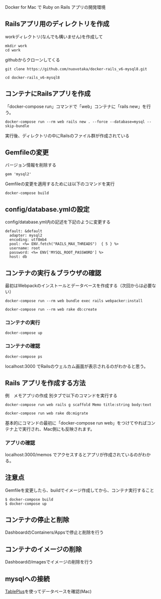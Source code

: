 Docker for Mac で Ruby on Rails アプリの開発環境

## Railsアプリ用のディレクトリを作成
workディレクトリ(なんでも構いません)を作成して
```
mkdir work
cd work
```
githubからクローンしてくる
```
git clone https://github.com/nuovotaka/docker-rails_v6-mysql8.git
```
```
cd docker-rails_v6-mysql8
```

## コンテナにRailsアプリを作成

「docker-compose run」コマンドで「web」コンテナに「rails new」を行う。
```
docker-compose run --rm web rails new . --force --database=mysql --skip-bundle
```
実行後、ディレクトリの中にRailsのファイル群が作成されている

## Gemfileの変更

バージョン情報を削除する
```
gem 'mysql2'
```

Gemfileの変更を適用するためには以下のコマンドを実行
```
docker-compose build
```

## config/database.ymlの設定

config/database.yml内の記述を下記のように変更する
```
default: &default
  adapter: mysql2
  encoding: utf8mb4
  pool: <%= ENV.fetch("RAILS_MAX_THREADS")  { 5 } %>
  username: root
  password: <%= ENV['MYSQL_ROOT_PASSWORD'] %>
  host: db

```

## コンテナの実行＆ブラウザの確認

最初はWebpackのインストールとデータベースを作成する（次回からは必要ない）
```
docker-compose run --rm web bundle exec rails webpacker:install
```
```
docker-compose run --rm web rake db:create
```

### コンテナの実行

```
docker-compose up
```

### コンテナの確認

```
docker-compose ps
```

localhost:3000 でRailsのウェルカム画面が表示されるのがわかると思う。

## Rails アプリを作成する方法

例　メモアプリの作成
別タブで以下のコマンドを実行する
```
docker-compose run web rails g scaffold Memo title:string body:text
```
```
docker-compose run web rake db:migrate
```

基本的にコマンドの最初に「docker-compose run web」をつけてやればコンテナ上で実行され、Mac側にも反映されます。

### アプリの確認

localhost:3000/memos でアクセスするとアプリが作成されているのがわかる。

## 注意点

Gemfileを変更したら、buildでイメージ作成してから、コンテナ実行すること
```
$ docker-compose build
$ docker-compose up
```

## コンテナの停止と削除
DashboardのContainers/Appsで停止と削除を行う

## コンテナのイメージの削除
DashboardのImagesでイメージの削除を行う

## mysqlへの接続
[TablePlus](https://tableplus.com/)を使ってデータベースを確認(Mac)

